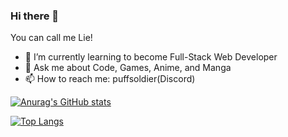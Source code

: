 ### Hi there 👋
You can call me Lie!

- 🌱 I’m currently learning to become Full-Stack Web Developer
- 💬 Ask me about Code, Games, Anime, and Manga
- 📫 How to reach me: puffsoldier(Discord)

[![Anurag's GitHub stats](https://github-readme-stats-inky-five-57.vercel.app/api?username=lieeh&layout=compact&theme=radical&show_icons=true)](https://github.com/lieeh/github-readme-stats)

[![Top Langs](https://github-readme-stats-inky-five-57.vercel.app//api/top-langs/?username=lieeh&layout=compact&theme=radical)](https://github.com/lieeh/github-readme-stats)
